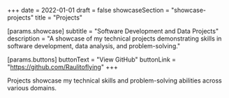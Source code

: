 +++
date = 2022-01-01
draft = false
showcaseSection = "showcase-projects"
title = "Projects"

[params.showcase]
subtitle = "Software Development and Data Projects"
description = "A showcase of my technical projects demonstrating skills in software development, data analysis, and problem-solving."

[params.buttons]
buttonText = "View GitHub"
buttonLink = "https://github.com/Raulitoflying"
+++

Projects showcase my technical skills and problem-solving abilities across various domains.